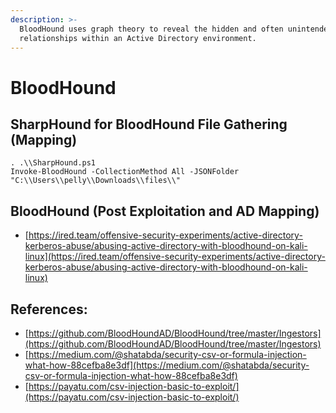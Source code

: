 ```yaml
---
description: >-
  BloodHound uses graph theory to reveal the hidden and often unintended
  relationships within an Active Directory environment.
---
```


# BloodHound

## SharpHound for BloodHound File Gathering \(Mapping\)

```text
. .\\SharpHound.ps1
Invoke-BloodHound -CollectionMethod All -JSONFolder "C:\\Users\\pelly\\Downloads\\files\\"
```

## BloodHound \(Post Exploitation and AD Mapping\)

* [https://ired.team/offensive-security-experiments/active-directory-kerberos-abuse/abusing-active-directory-with-bloodhound-on-kali-linux](https://ired.team/offensive-security-experiments/active-directory-kerberos-abuse/abusing-active-directory-with-bloodhound-on-kali-linux)

## References:

* [https://github.com/BloodHoundAD/BloodHound/tree/master/Ingestors](https://github.com/BloodHoundAD/BloodHound/tree/master/Ingestors)
* [https://medium.com/@shatabda/security-csv-or-formula-injection-what-how-88cefba8e3df](https://medium.com/@shatabda/security-csv-or-formula-injection-what-how-88cefba8e3df)
* [https://payatu.com/csv-injection-basic-to-exploit/](https://payatu.com/csv-injection-basic-to-exploit/)

